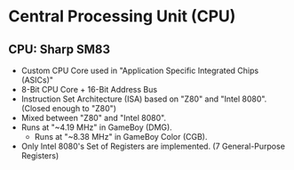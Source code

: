 # Central Processing Unit (CPU)

## CPU: Sharp SM83

- Custom CPU Core used in "Application Specific Integrated Chips (ASICs)"
- 8-Bit CPU Core + 16-Bit Address Bus
- Instruction Set Architecture (ISA) based on "Z80" and "Intel 8080". (Closed enough to "Z80")
- Mixed between "Z80" and "Intel 8080".
- Runs at "~4.19 MHz" in GameBoy (DMG).
  - Runs at "~8.38 MHz" in GameBoy Color (CGB).
- Only Intel 8080's Set of Registers are implemented. (7 General-Purpose Registers)
